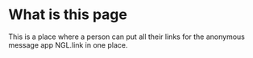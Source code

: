 # What is this page
This is a place where a person can put all their links for the anonymous message app NGL.link in one place.